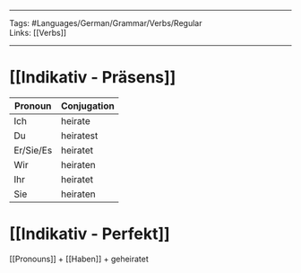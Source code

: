___
Tags: #Languages/German/Grammar/Verbs/Regular  
Links: [[Verbs]]
___
# [[Indikativ - Präsens]]
Pronoun|Conjugation
------------ | ------------
Ich | heirate
Du | heiratest
Er/Sie/Es | heiratet
Wir | heiraten
Ihr | heiratet
Sie | heiraten


# [[Indikativ - Perfekt]]
[[Pronouns]] + [[Haben]] + geheiratet